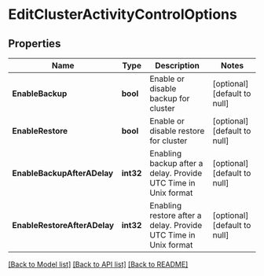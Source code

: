 # EditClusterActivityControlOptions

## Properties
Name | Type | Description | Notes
------------ | ------------- | ------------- | -------------
**EnableBackup** | **bool** | Enable or disable backup for cluster | [optional] [default to null]
**EnableRestore** | **bool** | Enable or disable restore for cluster | [optional] [default to null]
**EnableBackupAfterADelay** | **int32** | Enabling backup after a delay. Provide UTC Time in Unix format | [optional] [default to null]
**EnableRestoreAfterADelay** | **int32** | Enabling restore after a delay. Provide UTC Time in Unix format | [optional] [default to null]

[[Back to Model list]](../README.md#documentation-for-models) [[Back to API list]](../README.md#documentation-for-api-endpoints) [[Back to README]](../README.md)

